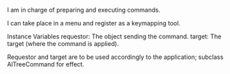 I am in charge of preparing and executing commands.

I can take place in a menu and register as a keymapping tool.

Instance Variables
	requestor:	<Object>	The object sending the command.
	target:		<Object>	The target (where the command is applied).
				
Requestor and target are to be used accordingly to the application; subclass AlTreeCommand for effect.